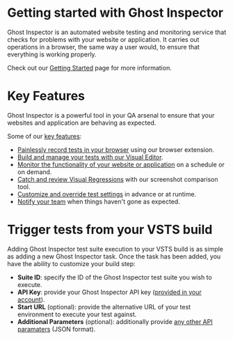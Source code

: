 # Getting started with Ghost Inspector
Ghost Inspector is an automated website testing and monitoring service that checks for problems with your website or application. It carries out operations in a browser, the same way a user would, to ensure that everything is working properly.

Check out our [Getting Started](https://ghostinspector.com/docs/getting-started/) page for more information.

# Key Features
Ghost Inspector is a powerful tool in your QA arsenal to ensure that your websites and application are behaving as expected.

Some of our [key features](https://ghostinspector.com/learn-more/):

 * [Painlessly record tests in your browser](https://ghostinspector.com/docs/test-recorder/) using our browser extension.
 * [Build and manage your tests with our Visual Editor](https://ghostinspector.com/docs/test-editor/).
 * [Monitor the functionality of your website or application](https://ghostinspector.com/docs/test-schedule/) on a schedule or on demand.
 * [Catch and review Visual Regressions](https://ghostinspector.com/docs/comparing-screenshots/) with our screenshot comparison tool.
 * [Customize and override test settings](https://ghostinspector.com/docs/test-settings/) in advance or at runtime.
 * [Notify your team](https://ghostinspector.com/docs/notification/) when things haven't gone as expected.

# Trigger tests from your VSTS build
Adding Ghost Inspector test suite execution to your VSTS build is as simple as adding a new Ghost Inspector task.
Once the task has been added, you have the ability to customize your build step:

 * **Suite ID**: specify the ID of the Ghost Inspector test suite you wish to execute.
 * **API Key**: provide your Ghost Inspector API key ([provided in your account](https://app.ghostinspector.com/account)).
 * **Start URL** (optional): provide the alternative URL of your test environment to execute your test against.
 * **Additional Parameters** (optional): additionally provide [any other API paramaters](https://ghostinspector.com/docs/api/tests/#execute) (JSON format).
 